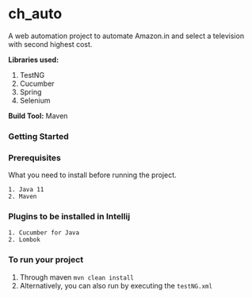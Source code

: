# ch_auto
A web automation project to automate Amazon.in and select a television with second highest cost.

**Libraries used:**
1. TestNG
2. Cucumber
3. Spring
4. Selenium

**Build Tool:** Maven

### Getting Started ###

### Prerequisites

What you need to install before running the project.
```
1. Java 11
2. Maven
```

### Plugins to be installed in Intellij
```
1. Cucumber for Java
2. Lombok
```

### To run your project
1. Through maven `mvn clean install`
2. Alternatively, you can also run by executing the `testNG.xml`
